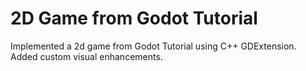 # 2D Game from Godot Tutorial
Implemented a 2d game from Godot Tutorial using C++ GDExtension. Added custom visual enhancements.
